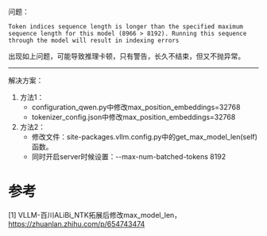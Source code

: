 问题：

```text
Token indices sequence length is longer than the specified maximum sequence length for this model (8966 > 8192). Running this sequence through the model will result in indexing errors
```

出现如上问题，可能导致推理卡顿，只有警告，长久不结束，但又不抛异常。

*** 
解决方案：

1. 方法1：
   - configuration_qwen.py中修改max_position_embeddings=32768
   - tokenizer_config.json中修改max_position_embeddings=32768
2. 方法2：
    - 修改文件：site-packages.vllm.config.py中的get_max_model_len(self)函数。
    - 同时开启server时候设置：--max-num-batched-tokens 8192

# 参考

[1] VLLM-百川ALiBi_NTK拓展后修改max_model_len，https://zhuanlan.zhihu.com/p/654743474
